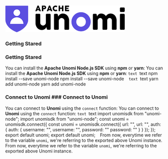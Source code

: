 ![Apache Unomi](/unomi.png)


### Getting Stared
### Getting Stared


You can install the **Apache Unomi Node.js SDK** using **npm** or **yarn**:	You can install the **Apache Unomi Node.js SDK** using **npm** or **yarn**:
```text	```text
npm install --save unomi-node	npm install --save unomi-node
```	```
```text	```text
yarn add unomi-node	yarn add unomi-node
```	```
### Connect to Unomi	### Connect to Unomi
You can connect to **Unomi** using the `connect` function:	You can connect to **Unomi** using the `connect` function:
```text	```text
import unomisdk from "unomi-node";	import unomisdk from "unomi-node";
const unomi = unomisdk.connect({	const unomi = unomisdk.connect({
  url: "<your Unomi url>",	  url: "<your Unomi url>",
  auth: {	  auth: {
    username: "<username>",	    username: "<username>",
    password: "<password>"	    password: "<password>"
  }	  }
});	});
export default unomi;	export default unomi;
```	```
From now, everytime we refer to the variable `unomi`, we're referring to the exported above Unomi instance.	From now, everytime we refer to the variable `unomi`, we're referring to the exported above Unomi instance.